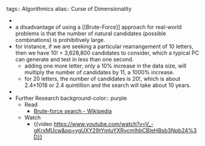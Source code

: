tags:: Algorithmics
alias:: Curse of Dimensionality

-
- a disadvantage of using a [[Brute-Force]] approach for real-world problems is that the number of natural candidates (possible combinations) is prohibitively large.
- for instance, if we are seeking a particular rearrangement of 10 letters, then we have 10! = 3,628,800 candidates to consider, which a typical PC can generate and test in less than one second.
	- adding one more letter, only a 10% increase in the data size, will multiply the number of candidates by 11, a 1000% increase.
	- for 20 letters, the number of candidates is 20!, which is about 2.4×1018 or 2.4 quintillion and the search will take about 10 years.
-
- Further Research
  background-color:: purple
	- Read
		- [Brute-force search - Wikipedia](https://en.wikipedia.org/wiki/Brute-force_search#Combinatorial_explosion)
	- Watch
		- {{video https://www.youtube.com/watch?v=V_-gKrxMUcw&pp=ygUXY29tYmluYXRvcmlhbCBleHBsb3Npb24%3D}}